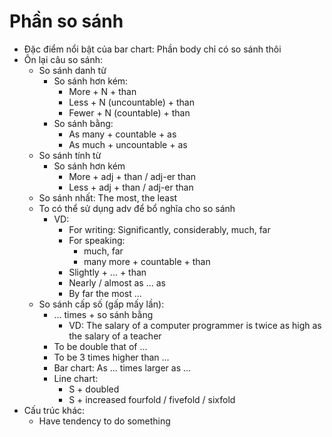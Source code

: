 
# Phần so sánh
* Đặc điểm nổi bật của bar chart: Phần body chỉ có so sánh thôi
* Ôn lại câu so sánh:
    * So sánh danh từ
        * So sánh hơn kém:
            * More + N + than
            * Less + N (uncountable) + than
            * Fewer + N (countable) + than
        * So sánh bằng:
            * As many + countable + as
            * As much + uncountable + as
    * So sánh tính từ
        * So sánh hơn kém
            * More + adj + than / adj-er than
            * Less + adj + than / adj-er than
    * So sánh nhất: The most, the least
    * To có thể sử dụng adv để bổ nghĩa cho so sánh
        * VD: 
            * For writing: Significantly, considerably, much, far
            * For speaking: 
                * much, far
                * many more + countable + than
            * Slightly + ... + than
            * Nearly / almost as ... as
            * By far the most ...
    * So sánh cấp số (gấp mấy lần):
        * ... times + so sánh bằng 
            * VD: The salary of a computer programmer is twice as high as the salary of a teacher
        * To be double that of ...
        * To be 3 times higher than ...
        * Bar chart: As ... times larger as ...
        * Line chart:
            * S + doubled
            * S + increased fourfold / fivefold / sixfold
* Cấu trúc khác:
    * Have tendency to do something